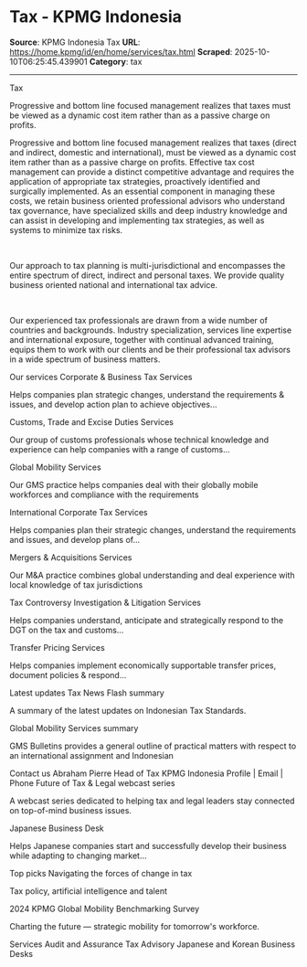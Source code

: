 # Tax - KPMG Indonesia

**Source**: KPMG Indonesia Tax
**URL**: https://home.kpmg/id/en/home/services/tax.html
**Scraped**: 2025-10-10T06:25:45.439901
**Category**: tax

---

Tax

Progressive and bottom line focused management realizes that taxes must be viewed as a dynamic cost item rather than as a passive charge on profits.

Progressive and bottom line focused management realizes that taxes (direct and indirect, domestic and international), must be viewed as a dynamic cost item rather than as a passive charge on profits. Effective tax cost management can provide a distinct competitive advantage and requires the application of appropriate tax strategies, proactively identified and surgically implemented. As an essential component in managing these costs, we retain business oriented professional advisors who understand tax governance, have specialized skills and deep industry knowledge and can assist in developing and implementing tax strategies, as well as systems to minimize tax risks.

 

Our approach to tax planning is multi-jurisdictional and encompasses the entire spectrum of direct, indirect and personal taxes. We provide quality business oriented national and international tax advice. 

 

Our experienced tax professionals are drawn from a wide number of countries and backgrounds. Industry specialization, services line expertise and international exposure, together with continual advanced training, equips them to work with our clients and be their professional tax advisors in a wide spectrum of business matters. 

Our services
Corporate & Business Tax Services

Helps companies plan strategic changes, understand the requirements & issues, and develop action plan to achieve objectives...

Customs, Trade and Excise Duties Services

Our group of customs professionals whose technical knowledge and experience can help companies with a range of customs...

Global Mobility Services

Our GMS practice helps companies deal with their globally mobile workforces and compliance with the requirements

International Corporate Tax Services

Helps companies plan their strategic changes, understand the requirements and issues, and develop plans of...

Mergers & Acquisitions Services

Our M&A practice combines global understanding and deal experience with local knowledge of tax jurisdictions

Tax Controversy Investigation & Litigation Services

Helps companies understand, anticipate and strategically respond to the DGT on the tax and customs...

Transfer Pricing Services

Helps companies implement economically supportable transfer prices, document policies & respond...

Latest updates
Tax News Flash summary

A summary of the latest updates on Indonesian Tax Standards.

Global Mobility Services summary

GMS Bulletins provides a general outline of practical matters with respect to an international assignment and Indonesian

Contact us
Abraham Pierre
Head of Tax
KPMG Indonesia
Profile | Email | Phone
Future of Tax & Legal webcast series

A webcast series dedicated to helping tax and legal leaders stay connected on top-of-mind business issues.

Japanese Business Desk

Helps Japanese companies start and successfully develop their business while adapting to changing market...

Top picks
Navigating the forces of change in tax

Tax policy, artificial intelligence and talent

2024 KPMG Global Mobility Benchmarking Survey

Charting the future — strategic mobility for tomorrow's workforce.

Services
Audit and Assurance
Tax
Advisory
Japanese and Korean Business Desks
